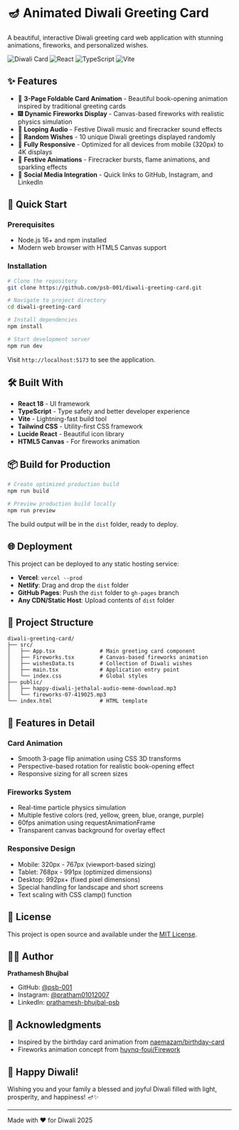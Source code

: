 # 🪔 Animated Diwali Greeting Card

A beautiful, interactive Diwali greeting card web application with stunning animations, fireworks, and personalized wishes.

![Diwali Card](https://img.shields.io/badge/Festival-Diwali-orange?style=for-the-badge)
![React](https://img.shields.io/badge/React-18.3.1-61dafb?style=for-the-badge&logo=react)
![TypeScript](https://img.shields.io/badge/TypeScript-5.5.3-3178c6?style=for-the-badge&logo=typescript)
![Vite](https://img.shields.io/badge/Vite-7.1.11-646cff?style=for-the-badge&logo=vite)

## ✨ Features

- 🎴 **3-Page Foldable Card Animation** - Beautiful book-opening animation inspired by traditional greeting cards
- 🎆 **Dynamic Fireworks Display** - Canvas-based fireworks with realistic physics simulation
- 🎵 **Looping Audio** - Festive Diwali music and firecracker sound effects
- 🎲 **Random Wishes** - 10 unique Diwali greetings displayed randomly
- 📱 **Fully Responsive** - Optimized for all devices from mobile (320px) to 4K displays
- 🎨 **Festive Animations** - Firecracker bursts, flame animations, and sparkling effects
- 🔗 **Social Media Integration** - Quick links to GitHub, Instagram, and LinkedIn

## 🚀 Quick Start

### Prerequisites

- Node.js 16+ and npm installed
- Modern web browser with HTML5 Canvas support

### Installation

```bash
# Clone the repository
git clone https://github.com/psb-001/diwali-greeting-card.git

# Navigate to project directory
cd diwali-greeting-card

# Install dependencies
npm install

# Start development server
npm run dev
```

Visit `http://localhost:5173` to see the application.

## 🛠️ Built With

- **React 18** - UI framework
- **TypeScript** - Type safety and better developer experience
- **Vite** - Lightning-fast build tool
- **Tailwind CSS** - Utility-first CSS framework
- **Lucide React** - Beautiful icon library
- **HTML5 Canvas** - For fireworks animation

## 📦 Build for Production

```bash
# Create optimized production build
npm run build

# Preview production build locally
npm run preview
```

The build output will be in the `dist` folder, ready to deploy.

## 🌐 Deployment

This project can be deployed to any static hosting service:

- **Vercel**: `vercel --prod`
- **Netlify**: Drag and drop the `dist` folder
- **GitHub Pages**: Push the `dist` folder to `gh-pages` branch
- **Any CDN/Static Host**: Upload contents of `dist` folder

## 🎯 Project Structure

```
diwali-greeting-card/
├── src/
│   ├── App.tsx              # Main greeting card component
│   ├── Fireworks.tsx        # Canvas-based fireworks animation
│   ├── wishesData.ts        # Collection of Diwali wishes
│   ├── main.tsx             # Application entry point
│   └── index.css            # Global styles
├── public/
│   ├── happy-diwali-jethalal-audio-meme-download.mp3
│   └── fireworks-07-419025.mp3
└── index.html               # HTML template
```

## 🎨 Features in Detail

### Card Animation
- Smooth 3-page flip animation using CSS 3D transforms
- Perspective-based rotation for realistic book-opening effect
- Responsive sizing for all screen sizes

### Fireworks System
- Real-time particle physics simulation
- Multiple festive colors (red, yellow, green, blue, orange, purple)
- 60fps animation using requestAnimationFrame
- Transparent canvas background for overlay effect

### Responsive Design
- Mobile: 320px - 767px (viewport-based sizing)
- Tablet: 768px - 991px (optimized dimensions)
- Desktop: 992px+ (fixed pixel dimensions)
- Special handling for landscape and short screens
- Text scaling with CSS clamp() function

## 📝 License

This project is open source and available under the [MIT License](LICENSE).

## 👨‍💻 Author

**Prathamesh Bhujbal**

- GitHub: [@psb-001](https://github.com/psb-001)
- Instagram: [@pratham01012007](https://www.instagram.com/pratham01012007)
- LinkedIn: [prathamesh-bhujbal-psb](https://www.linkedin.com/in/prathamesh-bhujbal-psb)

## 🙏 Acknowledgments

- Inspired by the birthday card animation from [naemazam/birthday-card](https://github.com/naemazam/birthday-card)
- Fireworks animation concept from [huynq-fouj/Firework](https://github.com/huynq-fouj/Firework)

## 🎊 Happy Diwali!

Wishing you and your family a blessed and joyful Diwali filled with light, prosperity, and happiness! 🪔✨

---

Made with ❤️ for Diwali 2025
